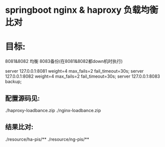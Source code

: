 # springboot nginx & haproxy 负载均衡比对


# 目标:

  8081&8082 均衡 8083备份(在8081&8082都down机时执行)

  server 127.0.0.1:8081 weight=4 max_fails=2 fail_timeout=30s;
  server 127.0.0.1:8082 weight=4 max_fails=2 fail_timeout=30s;
  server 127.0.0.1:8083 backup;

## 配置源码见:  

  ./haproxy-loadbance.zip
  ./nginx-loadbance.zip
  
## 结果比对:
  ./resource/ha-pis/**
  ./resource/ng-pis/**